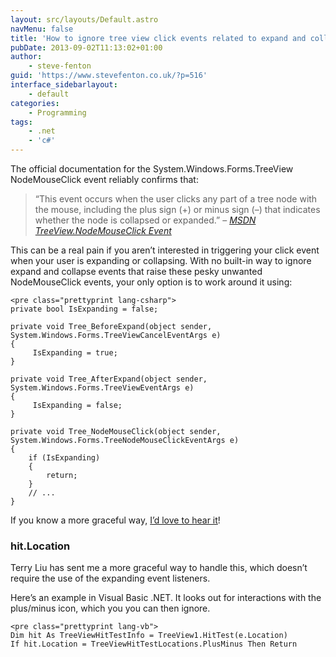 ```yaml
---
layout: src/layouts/Default.astro
navMenu: false
title: 'How to ignore tree view click events related to expand and collapse icons'
pubDate: 2013-09-02T11:13:02+01:00
author:
    - steve-fenton
guid: 'https://www.stevefenton.co.uk/?p=516'
interface_sidebarlayout:
    - default
categories:
    - Programming
tags:
    - .net
    - 'c#'
---
```


The official documentation for the System.Windows.Forms.TreeView NodeMouseClick event reliably confirms that:

> “This event occurs when the user clicks any part of a tree node with the mouse, including the plus sign (<span class="label">+</span>) or minus sign (<span class="label">–</span>) that indicates whether the node is collapsed or expanded.” – [<cite>MSDN TreeView.NodeMouseClick Event</cite>](http://msdn.microsoft.com/en-us/library/system.windows.forms.treeview.nodemouseclick.aspx)

This can be a real pain if you aren’t interested in triggering your click event when your user is expanding or collapsing. With no built-in way to ignore expand and collapse events that raise these pesky unwanted NodeMouseClick events, your only option is to work around it using:

```
<pre class="prettyprint lang-csharp">
private bool IsExpanding = false;

private void Tree_BeforeExpand(object sender, System.Windows.Forms.TreeViewCancelEventArgs e)
{
     IsExpanding = true;
}

private void Tree_AfterExpand(object sender, System.Windows.Forms.TreeViewEventArgs e)
{
     IsExpanding = false;
}

private void Tree_NodeMouseClick(object sender, System.Windows.Forms.TreeNodeMouseClickEventArgs e)
{
    if (IsExpanding)
    {
        return;
    }
    // ...
}
```
If you know a more graceful way, [I’d love to hear it](/Content/Contact/)!

### hit.Location

Terry Liu has sent me a more graceful way to handle this, which doesn’t require the use of the expanding event listeners.

Here’s an example in Visual Basic .NET. It looks out for interactions with the plus/minus icon, which you you can then ignore.

```
<pre class="prettyprint lang-vb">
Dim hit As TreeViewHitTestInfo = TreeView1.HitTest(e.Location)
If hit.Location = TreeViewHitTestLocations.PlusMinus Then Return
```